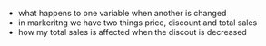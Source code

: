 * what happens to one variable when another is changed
* in markeritng we have two things price, discount and total sales
* how my total sales is affected when the discout is decreased

